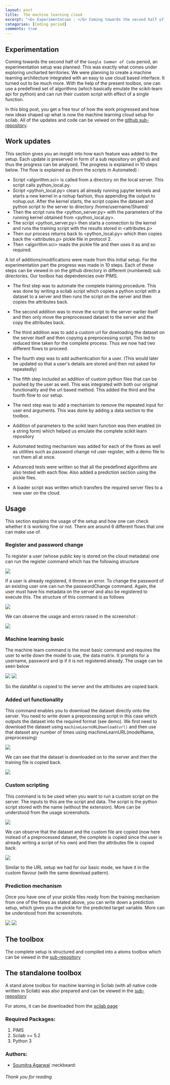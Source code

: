 ```yaml
---
layout: post
title: 	The machine learning cloud
excerpt: "<b> Experimentation : </b> Coming towards the second half of the `Google Summer of Code` period, an experimentation setup was ..."
categories: [Coding period]
comments: true
---
```


## Experimentation

Coming towards the second half of the `Google Summer of Code` period, an experimentation setup was planned. This was exactly what comes under exploring uncharted territories. We were planning to create a machine learning architecture integrated with an easy to use cloud based interface. It turned out to be much more. With the help of the present toolbox, one can use a predefined set of algorithms (which basically emulate the scikit-learn api for python) and can run their custom script with effect of a single function. 

In this blog post, you get a free tour of how the work progressed and how new ideas shaped up what is now the machine learning cloud setup for scilab. All of the updates and code can be veiwed on the [github sub-repository](https://github.com/SoumitraAgarwal/Scilab-gsoc/tree/master/Experimentation).

## Work updates

This section gives you an insight into how each feature was added to the setup. Each update is preserved in form of a sub repository on github and thus the progress can be analysed. The progress is explained in 10 steps below. The flow is explained as (from the scripts in Automated) :

* Script <algorithm.sci> is called from a directory on the local server. This script calls python_local.py.
* Script <python_local.py> clears all already running jupyter kernels and starts a new kernel in a nohup fashion, thus appending the output to nohup.out. After the kernel starts, the script copies the dataset and python script to the server to directory /home/username/Shared/
* Then the script runs the <python_server.py> with the parameters of the running kernel obtained from <python_local.py>. 
* The script <python_server.py> then starts a connection to the kernel and runs the training script with the results stored in <attributes.p>
* Then our process returns back to <python_local.py> which then copies back the <attributes.p> pickle file in protocol 2. 
* Then <algorithm.sci> reads the pickle file and then uses it as and so required.


A lot of additions/modifications were made from this initial setup. For the experimentation part the progress was made in 10 steps. Each of these steps can be viewed in
on the github directory in different (numbered) sub directories. Our toolbox has dependencies over PIMS.

* The first step was to automate the complete training procedure. This was done by writing a scilab script which copies a python script with a dataset to a server and then runs the script on the server and then copies the attributes back.
 
* The second addition was to move the script to the server earlier itself and then only move the
preprocessed dataset to the server and the copy the attributes back.

* The third addition was to add a custom url for dowloading the dataset on the server itself and then copying a preprocessing script. This led to reduced time taken for the complete process. Thus we now had two different flows to proceed.

* The fourth step was to add authentication for a user. (This would later be updated so that a user's details are stored and then not asked for repeatedly)

* The fifth step included an addition of custom python files that can be pushed by the user as
well. This was integrated with both our original functionality and the url based method. This added the third and the fourth flow to our setup.

* The next step was to add a mechanism to remove the repeated input for user end arguments. This was done by adding a data section to the toolbox.

* Addition of parameters to the scikit learn function was then enabled (in a string form) which helped us emulate the complete scikit learn repository

* Automated testing mechanism was added for each of the flows as well as utilities such as password change nd user register, with a demo file to run them all at once.

* Advanced tests were written so that all the predefined algorithms are also tested with each flow. Also added a prediction section using the pickle files.

* A loader script was written which transfers the required server files to a new user on the cloud.

## Usage

This section explains the usage of the setup and how one can check whether it is working fine or not. There are around 6 different flows that one can make use of.

### Register and password change

To register a user (whose public key is stored on the cloud metadata) one can run the register command which has the following structure

<img src = '{{ site.url }}/img/register.png'>

If a user is already registered, it throws an error. To change the password of an existing user one can run the passwordChange command. Again, the user must have his metadata on the server and also be registered to execute this. The structure of this command is as follows 

<img src = '{{ site.url }}/img/password.png'>

We can observe the usage and errors raised in the screenshot :

<img src = '{{ site.url }}/img/usage_register.png'>


### Machine learning basic

The machine learn command is the most basic command and requires the user to write down the model to use, the data matrix. It prompts for a username, password and ip if it is not registered already. The usage can be seen below

<img src = '{{ site.url }}/img/basic_usage.png'>

<img src = '{{ site.url }}/img/basic_result.png'>

So the dataMat is copied to the server and the attributes are copied back.

### Added url functionality

This command enables you to download the dataset directly onto the server. You need to write down a preprocessing script in this case which outputs the dataset into the required format (see demo). We first need to download the dataset using `machineLearnURLDownload(url)` and then use that dataset any number of times using machineLearnURL(modelName, preprocessing)

<img src = '{{ site.url }}/img/url_usage.png'>

We can see that the dataset is downloaded on to the server and then the training file is copied back.

<img src = '{{ site.url }}/img/url_result.png'>

### Custom scripting

This command is to be used when you want to run a custom script on the server. The inputs to this are the script and data. The script is the python script stored with the name (without the extension). More can be understood from the usage screenshots.

<img src = '{{ site.url }}/img/custom_usage.png'>

We can observe that the dataset and the custom file are copied (now here instead of a preprocessed dataset, the complete is copied since the user is already writing a script of his own) and then the attributes file is copied back.

<img src = '{{ site.url }}/img/custom_result.png'>

Similar to the URL setup we had for our basic mode, we have it in the custom flavour (with the same download pattern).

### Prediction mechanism

Once you have one of your pickle files ready from the training mechanism from one of the flows as stated above, you can write down a prediction setup, which gives you the pickle for the predicted target variable. More can be understood from the screenshots.

<img src = '{{ site.url }}/img/prediction_usage.png'>

<img src = '{{ site.url }}/img/prediction_result.png'>


## The toolbox

The complete setup is structured and compiled into a atoms toolbox which can be viewed in the [sub-repository](https://github.com/SoumitraAgarwal/Scilab-gsoc/tree/master/Machine_cloud)

## The standalone toolbox

A stand alone toolbox for machine learning in Scilab (with all native code written in Scilab) was also prepared and can be viewed in the [sub-repository](https://github.com/SoumitraAgarwal/Scilab-gsoc/tree/master/Machine_Learning)

For atoms, it can be downloaded from the [scilab page](https://atoms.scilab.org/toolboxes/machine_learning/0.1.0)

### Required Packages:

<ol>
	<li> PIMS </li>
	<li> Scilab >= 5.2 </li>
	<li> Python 3</li>
</ol>

### Authors:

* <a href = "https://github.com/SoumitraAgarwal" target="_blank">Soumitra Agarwal</a> :neckbeard:

###### Thank you for reading 

